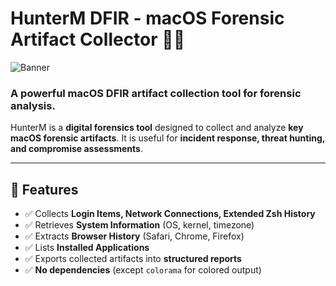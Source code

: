 # HunterM DFIR - macOS Forensic Artifact Collector 🕵️‍♂️

![Banner](docs/banner.png)

### A powerful macOS DFIR artifact collection tool for forensic analysis.

HunterM is a **digital forensics tool** designed to collect and analyze **key macOS forensic artifacts**. It is useful for **incident response, threat hunting, and compromise assessments**.

---

## 🚀 **Features**
- ✅ Collects **Login Items, Network Connections, Extended Zsh History**
- ✅ Retrieves **System Information** (OS, kernel, timezone)
- ✅ Extracts **Browser History** (Safari, Chrome, Firefox)
- ✅ Lists **Installed Applications**
- ✅ Exports collected artifacts into **structured reports**
- ✅ **No dependencies** (except `colorama` for colored output)

